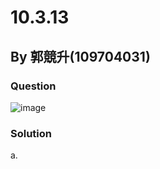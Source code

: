 # 10.3.13

## By 郭競升(109704031)

### Question
![image](https://github.com/HWTeng-Course/202402-Statistics/assets/160443606/5b186338-f050-4408-835f-8f6b2f415438)


### Solution
a.
